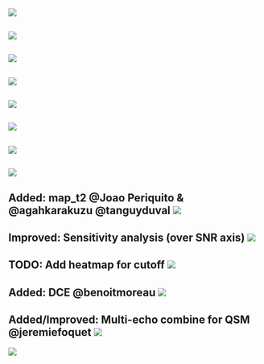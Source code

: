 ![](assets/img/slide1.png)
---
![](assets/img/slide2.png)
---
![](assets/img/slide3.png)
---
![](assets/img/slide4.png)
---
![](assets/img/slide5.png)
---
![](assets/img/slide6.png)
---
![](assets/img/slide7.png)
---
![](assets/img/thanks.png)
---
Added: map_t2 @Joao Periquito & @agahkarakuzu @tanguyduval
![](assets/img/slide8.png)
---
Improved: Sensitivity analysis (over SNR axis)
![](assets/img/slide9.png)
---
TODO: Add heatmap for cutoff
![](assets/img/slide10.png)
---
Added: DCE @benoitmoreau 
![](assets/img/slide11.png)
---
Added/Improved: Multi-echo combine for QSM @jeremiefoquet
![](assets/img/jeremie2.png)
---
![](assets/img/jeremie1.png)